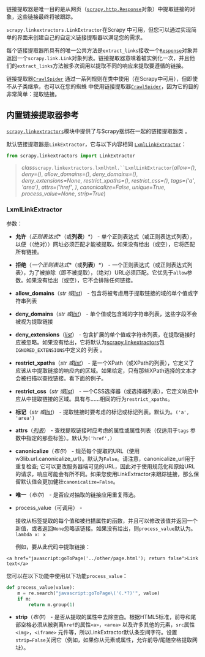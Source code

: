 链接提取器是唯一目的是从网页（[`scrapy.http.Response`](https://doc.scrapy.org/en/latest/topics/request-response.html#scrapy.http.Response)对象）中提取链接的对象，这些链接最终将被跟踪。

`scrapy.linkextractors.LinkExtractor`在Scrapy 中可用，但您可以通过实现简单的界面来创建自己的自定义链接提取器以满足您的需求。

每个链接提取器所具有的唯一公共方法是`extract_links`接收一个[`Response`](https://doc.scrapy.org/en/latest/topics/request-response.html#scrapy.http.Response)对象并返回一个`scrapy.link.Link`对象列表。链接提取器意味着被实例化一次，并且他们的`extract_links`方法被多次调用以提取不同的响应来提取要遵循的链接。

链接提取器[`CrawlSpider`](https://doc.scrapy.org/en/latest/topics/spiders.html#scrapy.spiders.CrawlSpider) 通过一系列规则在类中使用（在Scrapy中可用），但即使不从子类继承，也可以在您的蜘蛛 中使用链接提取器[`CrawlSpider`](https://doc.scrapy.org/en/latest/topics/spiders.html#scrapy.spiders.CrawlSpider)，因为它的目的非常简单：提取链接。

## 内置链接提取器参考

[`scrapy.linkextractors`](https://doc.scrapy.org/en/latest/topics/link-extractors.html#module-scrapy.linkextractors)模块中提供了与Scrapy捆绑在一起的链接提取器类 。

默认链接提取器是`LinkExtractor`，它与以下内容相同 [`LxmlLinkExtractor`](https://doc.scrapy.org/en/latest/topics/link-extractors.html#scrapy.linkextractors.lxmlhtml.LxmlLinkExtractor)：

```python
from scrapy.linkextractors import LinkExtractor
```

>*class*`scrapy.linkextractors.lxmlhtml.``LxmlLinkExtractor`(*allow=()*, *deny=()*, *allow_domains=()*, *deny_domains=()*, *deny_extensions=None*, *restrict_xpaths=()*, *restrict_css=()*, *tags=('a'*, *'area')*, *attrs=('href'*, *)*, *canonicalize=False*, *unique=True*, *process_value=None*, *strip=True*)

### LxmlLinkExtractor

参数：

- **允许**（*正则表达式**（或**列表**）*） - 单个正则表达式（或正则表达式列表），以便（（绝对））网址必须匹配才能被提取。如果没有给出（或空），它将匹配所有链接。

- **拒绝**（*一个正则表达式**（或**列表**）*） - 一个正则表达式（或正则表达式列表），为了被排除（即不被提取），（绝对）URL必须匹配。它优先于`allow`参数。如果没有给出（或空），它不会排除任何链接。

- **allow_domains**（*str* *或*[*list*](https://doc.scrapy.org/en/latest/topics/api.html#scrapy.loader.SpiderLoader.list)） - 包含将被考虑用于提取链接的域的单个值或字符串列表

- **deny_domains**（*str* *或*[*list*](https://doc.scrapy.org/en/latest/topics/api.html#scrapy.loader.SpiderLoader.list)） - 单个值或包含域的字符串列表，这些字段不会被视为提取链接

- **deny_extensions**（[*list*](https://doc.scrapy.org/en/latest/topics/api.html#scrapy.loader.SpiderLoader.list)） - 包含扩展的单个值或字符串列表，在提取链接时应被忽略。如果没有给出，它将默认为[scrapy.linkextractors](https://github.com/scrapy/scrapy/blob/master/scrapy/linkextractors/__init__.py)包`IGNORED_EXTENSIONS`中定义的 列表 。

- **restrict_xpaths**（*str* *或*[*list*](https://doc.scrapy.org/en/latest/topics/api.html#scrapy.loader.SpiderLoader.list)） - 是一个XPath（或XPath的列表），它定义了应该从中提取链接的响应内的区域。如果给定，只有那些XPath选择的文本才会被扫描以查找链接。看下面的例子。

- **restrict_css**（*str* *或*[*list*](https://doc.scrapy.org/en/latest/topics/api.html#scrapy.loader.SpiderLoader.list)） - 一个CSS选择器（或选择器列表），它定义响应中应从中提取链接的区域。具有与......相同的行为`restrict_xpaths`。

- **标记**（*str* *或*[*list*](https://doc.scrapy.org/en/latest/topics/api.html#scrapy.loader.SpiderLoader.list)） - 提取链接时要考虑的标记或标记列表。默认为。`('a', 'area')`

- **attrs**（[*列表*](https://doc.scrapy.org/en/latest/topics/api.html#scrapy.loader.SpiderLoader.list)） - 查找提取链接时应考虑的属性或属性列表（仅适用于`tags` 参数中指定的那些标签）。默认为`('href',)`

- **canonicalize**（*布尔*） - 规范每个提取的URL（使用w3lib.url.canonicalize_url）。默认为`False`。请注意，canonicalize_url用于重复检查; 它可以更改服务器端可见的URL，因此对于使用规范化和原始URL的请求，响应可能会有所不同。如果您使用LinkExtractor来跟踪链接，那么保留默认值会更加健壮`canonicalize=False`。

- **唯一**（*布尔*） - 是否应对抽取的链接应用重复筛选。

- process_value（可调用） -

  接收从标签提取的每个值和被扫描属性的函数，并且可以修改该值并返回一个新值，或者返回`None`忽略该链接。如果没有给出，则`process_value`默认为。`lambda x: x`

  例如，要从此代码中提取链接：

```
<a href="javascript:goToPage('../other/page.html'); return false">Link text</a>
```

您可以在以下功能中使用以下功能`process_value`：

```python
def process_value(value):
    m = re.search("javascript:goToPage\('(.*?)'", value)
    if m:
        return m.group(1)
```

- **strip**（*布尔*） - 是否从提取的属性中去除空白。根据HTML5标准，前导和尾部空格必须从被剥离`href`的属性`<a>`，`<area>` 以及许多其他的元素，`src`属性`<img>`，`<iframe>` 元件等，所以LinkExtractor默认条空间字符。设置`strip=False`关闭它（例如，如果你从元素或属性，允许前导/尾随空格提取网址）。